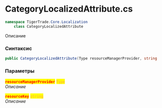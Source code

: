 
# CategoryLocalizedAttribute.cs
```csharp
namespace TigerTrade.Core.Localization  
    class CategoryLocalizedAttribute
```

Описание

### Синтаксис
```csharp
public CategoryLocalizedAttribute(Type resourceManagerProvider, string resourceKey)
```

### Параметры  
<mark style="color:red;">**`resourceManagerProvider`**</mark> <mark style="color: rgb(255, 166, 87);">`Type`</mark>  
 *Описание*  
  
<mark style="color:red;">**`resourceKey`**</mark> <mark style="color: rgb(255, 166, 87);">`string`</mark>  
 *Описание*  
  

                    
                    